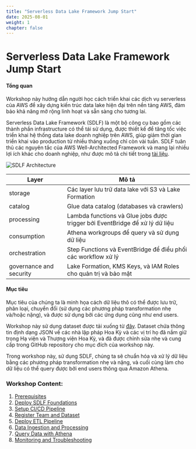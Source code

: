 ```yaml
---
title: "Serverless Data Lake Framework Jump Start"
date: 2025-08-01
weight: 1
chapter: false
---
```


# Serverless Data Lake Framework Jump Start

#### Tổng quan

Workshop này hướng dẫn người học cách triển khai các dịch vụ serverless của AWS để xây dựng kiến trúc data lake hiện đại trên nền tảng AWS, đảm bảo khả năng mở rộng linh hoạt và sẵn sàng cho tương lai.

Serverless Data Lake Framework (SDLF) là một bộ công cụ bao gồm các thành phần infrastructure có thể tái sử dụng, được thiết kế để tăng tốc việc triển khai hệ thống data lake doanh nghiệp trên AWS, giúp giảm thời gian triển khai vào production từ nhiều tháng xuống chỉ còn vài tuần. SDLF tuân thủ các nguyên tắc của AWS Well-Architected Framework và mang lại nhiều lợi ích khác cho doanh nghiệp, như được mô tả chi tiết trong [tài liệu](https://sdlf.readthedocs.io/en/latest/).

![SDLF Architecture](/images/1/sdlf-layers-architecture.png?width=90pc)

| Layer | Mô tả |
| --- | --- |
| storage | Các layer lưu trữ data lake với S3 và Lake Formation |
| catalog | Glue data catalog (databases và crawlers) |
| processing | Lambda functions và Glue jobs được trigger bởi EventBridge để xử lý dữ liệu |
| consumption | Athena workgroups để query và sử dụng dữ liệu |
| orchestration | Step Functions và EventBridge để điều phối các workflow xử lý |
| governance and security | Lake Formation, KMS Keys, và IAM Roles cho quản trị và bảo mật |

#### Mục tiêu
Mục tiêu của chúng ta là minh họa cách dữ liệu thô có thể được lưu trữ, phân loại, chuyển đổi (sử dụng các phương pháp transformation nhẹ và/hoặc nặng), và được sử dụng bởi các ứng dụng cũng như end users.

Workshop này sử dụng dataset được tải xuống từ [đây](https://github.com/aws-solutions-library-samples/data-lakes-on-aws/tree/main/sdlf-utils/workshop-examples/legislators/data). Dataset chứa thông tin định dạng JSON về các nhà lập pháp Hoa Kỳ và các vị trí họ đã nắm giữ trong Hạ viện và Thượng viện Hoa Kỳ, và đã được chỉnh sửa nhẹ và cung cấp trong GitHub repository cho mục đích của workshop này.

Trong workshop này, sử dụng SDLF, chúng ta sẽ chuẩn hóa và xử lý dữ liệu bằng các phương pháp transformation nhẹ và nặng, và cuối cùng làm cho dữ liệu có thể query được bởi end users thông qua Amazon Athena.

### Workshop Content:

1. [Prerequisites](1-prerequisite)
2. [Deploy SDLF Foundations](2-foundations)
3. [Setup CI/CD Pipeline](3-cicd-pipeline)
4. [Register Team and Dataset](4-team-dataset)
5. [Deploy ETL Pipeline](5-etl-pipeline)
6. [Data Ingestion and Processing](6-data-ingestion)
7. [Query Data with Athena](7-athena-query)
8. [Monitoring and Troubleshooting](8-monitoring)




